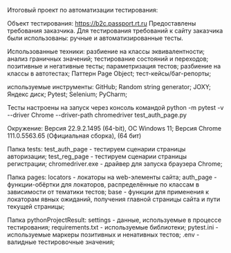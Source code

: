 Итоговый проект по автоматизации тестирования:

Объект тестирования: https://b2c.passport.rt.ru
Предоставлены требования заказчика.
Для тестирования требований к сайту заказчика были использованы:
ручные и автоматизированные тесты.

Использованные техники:
разбиение на классы эквивалентности;
анализ граничных значений;
тестирование состояний и переходов;
позитивные и негативные тесты;
параметризация тестов;
разбиение на классы в автотестах;
Паттерн Page Object;
тест-кейсы/баг-репорты;

используемые инструменты:
GitHub;
Random string generator;
JOXY;
Яндекс диск;
Pytest;
Selenium;
PyCharm;

Тесты настроены на запуск через консоль командой 
python -m pytest -v --driver Chrome --driver-path chromedriver test_auth_page.py

Окружение:
Версия 22.9.2.1495 (64-bit), ОС Windows 11;
Версия Chrome 111.0.5563.65 (Официальная сборка), (64 бит)

Папка tests:
test_auth_page - тестируем сценарии страницы авторизации;
test_reg_page - тестируем сценарии страницы регистрации;
chromedriver.exe - драйвер для запуска браузера Chrome;

Папка pages:
locators - локаторы на web-элементы сайта;
auth_page - функции-обёртки для локаторов, распределённые по классам в зависимости от тематики тестов;
base - функции для применения к локаторам явных ожиданий, получения главной страницы сайта и пути текущей страницы;

Папка pythonProjectResult:
settings -  данные, используемые в процессе тестирования;
requirements.txt - используемые библиотеки;
pytest.ini - используемые маркеры позитивных и ненативных тестов;
.env - валидные тестировочные значения;
